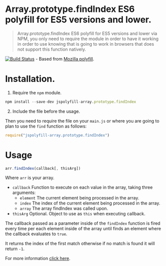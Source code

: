 # Array.prototype.findIndex ES6 polyfill for ES5 versions and lower. 
> Array.prototype.findIndex ES6 polyfill for ES5 versions and lower via NPM,
> you only need to require the module in order to have it working in
> order to use knowing that is going to work in browsers that does not
> support this function natively.

[![Build Status](https://travis-ci.org/jsPolyfill/Array.prototype.findIndex.svg?branch=master)](https://travis-ci.org/jsPolyfill/Array.prototype.findIndex) - 
Based from [Mozilla polyfill](https://developer.mozilla.org/en/docs/Web/JavaScript/Reference/Global_Objects/Array/findIndex).


# Installation.

1. Require the `npm` module.

```js
npm install --save-dev jspolyfill-array.prototype.findIndex
```

2. Include the file before the usage.

Then you need to require the file on your `main.js` or where you are
going to plan to use the `find` function as follows:  

```js
require("jspolyfill-array.prototype.findIndex")
```

# Usage

```js
arr.findIndex(callback[, thisArg])
```

Where `arr` is your array.

- `callback` Function to execute on each value in the array, taking three arguments:
  - `element` The current element being processed in the array.
  - `index` The index of the current element being processed in the array.
  - `array` The array findIndex was called upon.
- `thisArg` Optional. Object to use as `this` when executing callback.

The callback passed as a parameter inside of the `findIndex` function is
fired every time per each element inside of the array until finds an
element where the callback evaluates to `true`.  

It returns the index of the first match otherwise if no match is found it will return `-1`.  

For more information [click here](https://developer.mozilla.org/en/docs/Web/JavaScript/Reference/Global_Objects/Array/findIndex#Syntax).
